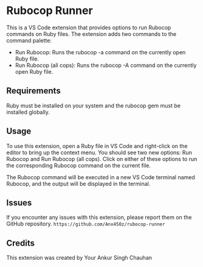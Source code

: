 # Rubocop Runner

This is a VS Code extension that provides options to run Rubocop commands on Ruby files. The extension adds two commands to the command palette:

- Run Rubocop: Runs the rubocop <path> -a command on the currently open Ruby file.
- Run Rubocop (all cops): Runs the rubocop <path> -A command on the currently open Ruby file.

## Requirements

Ruby must be installed on your system and the rubocop gem must be installed globally.

## Usage

To use this extension, open a Ruby file in VS Code and right-click on the editor to bring up the context menu. You should see two new options: Run Rubocop and Run Rubocop (all cops). Click on either of these options to run the corresponding Rubocop command on the current file.

The Rubocop command will be executed in a new VS Code terminal named Rubocop, and the output will be displayed in the terminal.

## Issues

If you encounter any issues with this extension, please report them on the GitHub repository.
`https://github.com/Anx450z/rubocop-runner`

## Credits

This extension was created by Your Ankur Singh Chauhan

